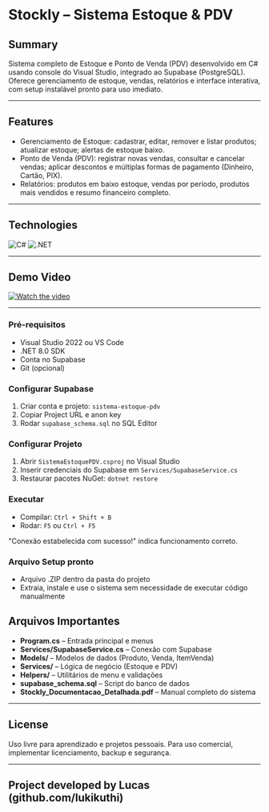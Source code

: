 # Stockly – Sistema Estoque & PDV 

## Summary  
Sistema completo de Estoque e Ponto de Venda (PDV) desenvolvido em C# usando console do Visual Studio, integrado ao Supabase (PostgreSQL).
Oferece gerenciamento de estoque, vendas, relatórios e interface interativa, com setup instalável pronto para uso imediato.

---

## Features
- Gerenciamento de Estoque: cadastrar, editar, remover e listar produtos; atualizar estoque; alertas de estoque baixo.
- Ponto de Venda (PDV): registrar novas vendas, consultar e cancelar vendas; aplicar descontos e múltiplas formas de pagamento (Dinheiro, Cartão, PIX).
- Relatórios: produtos em baixo estoque, vendas por período, produtos mais vendidos e resumo financeiro completo.

---

## Technologies  
![C#](https://img.shields.io/badge/C%23-239120?style=for-the-badge&logo=c#&logoColor=white)
![.NET](https://img.shields.io/badge/.NET-512BD4?style=for-the-badge&logo=dotnet&logoColor=white)



---

## Demo Video

[![Watch the video](https://img.youtube.com/vi/shgl9tRx8qk/hqdefault.jpg)](https://www.youtube.com/watch?v=shgl9tRx8qk)

---

### Pré-requisitos
- Visual Studio 2022 ou VS Code
- .NET 8.0 SDK
- Conta no Supabase
- Git (opcional)

### Configurar Supabase
1. Criar conta e projeto: `sistema-estoque-pdv`
2. Copiar Project URL e anon key
3. Rodar `supabase_schema.sql` no SQL Editor

### Configurar Projeto
1. Abrir `SistemaEstoquePDV.csproj` no Visual Studio
2. Inserir credenciais do Supabase em `Services/SupabaseService.cs`
3. Restaurar pacotes NuGet: `dotnet restore`

### Executar
- Compilar: `Ctrl + Shift + B`
- Rodar: `F5` ou `Ctrl + F5`  

"Conexão estabelecida com sucesso!" indica funcionamento correto.

### Arquivo Setup pronto
- Arquivo .ZIP dentro da pasta do projeto
- Extraia, instale e use o sistema sem necessidade de executar código manualmente

## Arquivos Importantes
- **Program.cs** – Entrada principal e menus  
- **Services/SupabaseService.cs** – Conexão com Supabase  
- **Models/** – Modelos de dados (Produto, Venda, ItemVenda)  
- **Services/** – Lógica de negócio (Estoque e PDV)  
- **Helpers/** – Utilitários de menu e validações  
- **supabase_schema.sql** – Script do banco de dados  
- **Stockly_Documentacao_Detalhada.pdf** – Manual completo do sistema  

---

## License
Uso livre para aprendizado e projetos pessoais. Para uso comercial, implementar licenciamento, backup e segurança.

---

## Project developed by Lucas (github.com/lukikuthi)
